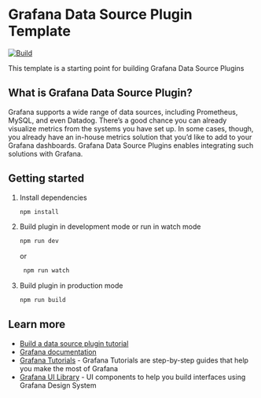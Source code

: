 # Grafana Data Source Plugin Template

[![Build](https://github.com/grafana/grafana-starter-datasource/workflows/CI/badge.svg)](https://github.com/grafana/grafana-starter-datasource/actions?query=workflow%3A%22CI%22)

This template is a starting point for building Grafana Data Source Plugins

## What is Grafana Data Source Plugin?

Grafana supports a wide range of data sources, including Prometheus, MySQL, and even Datadog. There’s a good chance you can already visualize metrics from the systems you have set up. In some cases, though, you already have an in-house metrics solution that you’d like to add to your Grafana dashboards. Grafana Data Source Plugins enables integrating such solutions with Grafana.

## Getting started

1. Install dependencies

   ```bash
   npm install
   ```

2. Build plugin in development mode or run in watch mode

   ```bash
   npm run dev
   ```

   or

   ```bash
    npm run watch
   ```

3. Build plugin in production mode

   ```bash
   npm run build
   ```

## Learn more

- [Build a data source plugin tutorial](https://grafana.com/tutorials/build-a-data-source-plugin)
- [Grafana documentation](https://grafana.com/docs/)
- [Grafana Tutorials](https://grafana.com/tutorials/) - Grafana Tutorials are step-by-step guides that help you make the most of Grafana
- [Grafana UI Library](https://developers.grafana.com/ui) - UI components to help you build interfaces using Grafana Design System
